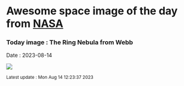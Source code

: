 
# Awesome space image of the day from [NASA](https://api.nasa.gov/)

### Today image : The Ring Nebula from Webb
Date : 2023-08-14

![](https://apod.nasa.gov/apod/image/2308/M57_JwstKong_960.jpg)

<small>Latest update : Mon Aug 14 12:23:37 2023</small>
        